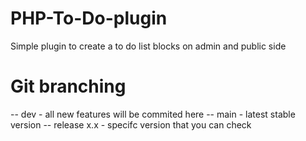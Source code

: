 # PHP-To-Do-plugin
Simple plugin to create a to do list blocks on admin and public side

# Git branching
-- dev - all new features will be commited here
-- main - latest stable version
-- release x.x - specifc version that you can check